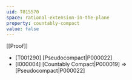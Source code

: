 ```yaml
---
uid: T015570
space: rational-extension-in-the-plane
property: countably-compact
value: false
---
```

[[Proof]]

* [T001290] [Pseudocompact|P000022]
* [I000004] [Countably Compact|P000019] => [Pseudocompact|P000022]

